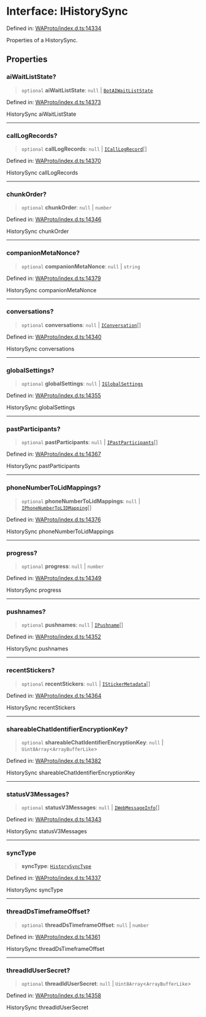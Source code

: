 # Interface: IHistorySync

Defined in: [WAProto/index.d.ts:14334](https://github.com/Fokusdotid/Baileys/blob/e5a24e138f3b69cf124e0406999e537d5c9a6c18/WAProto/index.d.ts#L14334)

Properties of a HistorySync.

## Properties

### aiWaitListState?

> `optional` **aiWaitListState**: `null` \| [`BotAIWaitListState`](../namespaces/HistorySync/enumerations/BotAIWaitListState.md)

Defined in: [WAProto/index.d.ts:14373](https://github.com/Fokusdotid/Baileys/blob/e5a24e138f3b69cf124e0406999e537d5c9a6c18/WAProto/index.d.ts#L14373)

HistorySync aiWaitListState

***

### callLogRecords?

> `optional` **callLogRecords**: `null` \| [`ICallLogRecord`](ICallLogRecord.md)[]

Defined in: [WAProto/index.d.ts:14370](https://github.com/Fokusdotid/Baileys/blob/e5a24e138f3b69cf124e0406999e537d5c9a6c18/WAProto/index.d.ts#L14370)

HistorySync callLogRecords

***

### chunkOrder?

> `optional` **chunkOrder**: `null` \| `number`

Defined in: [WAProto/index.d.ts:14346](https://github.com/Fokusdotid/Baileys/blob/e5a24e138f3b69cf124e0406999e537d5c9a6c18/WAProto/index.d.ts#L14346)

HistorySync chunkOrder

***

### companionMetaNonce?

> `optional` **companionMetaNonce**: `null` \| `string`

Defined in: [WAProto/index.d.ts:14379](https://github.com/Fokusdotid/Baileys/blob/e5a24e138f3b69cf124e0406999e537d5c9a6c18/WAProto/index.d.ts#L14379)

HistorySync companionMetaNonce

***

### conversations?

> `optional` **conversations**: `null` \| [`IConversation`](IConversation.md)[]

Defined in: [WAProto/index.d.ts:14340](https://github.com/Fokusdotid/Baileys/blob/e5a24e138f3b69cf124e0406999e537d5c9a6c18/WAProto/index.d.ts#L14340)

HistorySync conversations

***

### globalSettings?

> `optional` **globalSettings**: `null` \| [`IGlobalSettings`](IGlobalSettings.md)

Defined in: [WAProto/index.d.ts:14355](https://github.com/Fokusdotid/Baileys/blob/e5a24e138f3b69cf124e0406999e537d5c9a6c18/WAProto/index.d.ts#L14355)

HistorySync globalSettings

***

### pastParticipants?

> `optional` **pastParticipants**: `null` \| [`IPastParticipants`](IPastParticipants.md)[]

Defined in: [WAProto/index.d.ts:14367](https://github.com/Fokusdotid/Baileys/blob/e5a24e138f3b69cf124e0406999e537d5c9a6c18/WAProto/index.d.ts#L14367)

HistorySync pastParticipants

***

### phoneNumberToLidMappings?

> `optional` **phoneNumberToLidMappings**: `null` \| [`IPhoneNumberToLIDMapping`](IPhoneNumberToLIDMapping.md)[]

Defined in: [WAProto/index.d.ts:14376](https://github.com/Fokusdotid/Baileys/blob/e5a24e138f3b69cf124e0406999e537d5c9a6c18/WAProto/index.d.ts#L14376)

HistorySync phoneNumberToLidMappings

***

### progress?

> `optional` **progress**: `null` \| `number`

Defined in: [WAProto/index.d.ts:14349](https://github.com/Fokusdotid/Baileys/blob/e5a24e138f3b69cf124e0406999e537d5c9a6c18/WAProto/index.d.ts#L14349)

HistorySync progress

***

### pushnames?

> `optional` **pushnames**: `null` \| [`IPushname`](IPushname.md)[]

Defined in: [WAProto/index.d.ts:14352](https://github.com/Fokusdotid/Baileys/blob/e5a24e138f3b69cf124e0406999e537d5c9a6c18/WAProto/index.d.ts#L14352)

HistorySync pushnames

***

### recentStickers?

> `optional` **recentStickers**: `null` \| [`IStickerMetadata`](IStickerMetadata.md)[]

Defined in: [WAProto/index.d.ts:14364](https://github.com/Fokusdotid/Baileys/blob/e5a24e138f3b69cf124e0406999e537d5c9a6c18/WAProto/index.d.ts#L14364)

HistorySync recentStickers

***

### shareableChatIdentifierEncryptionKey?

> `optional` **shareableChatIdentifierEncryptionKey**: `null` \| `Uint8Array`\<`ArrayBufferLike`\>

Defined in: [WAProto/index.d.ts:14382](https://github.com/Fokusdotid/Baileys/blob/e5a24e138f3b69cf124e0406999e537d5c9a6c18/WAProto/index.d.ts#L14382)

HistorySync shareableChatIdentifierEncryptionKey

***

### statusV3Messages?

> `optional` **statusV3Messages**: `null` \| [`IWebMessageInfo`](IWebMessageInfo.md)[]

Defined in: [WAProto/index.d.ts:14343](https://github.com/Fokusdotid/Baileys/blob/e5a24e138f3b69cf124e0406999e537d5c9a6c18/WAProto/index.d.ts#L14343)

HistorySync statusV3Messages

***

### syncType

> **syncType**: [`HistorySyncType`](../namespaces/HistorySync/enumerations/HistorySyncType.md)

Defined in: [WAProto/index.d.ts:14337](https://github.com/Fokusdotid/Baileys/blob/e5a24e138f3b69cf124e0406999e537d5c9a6c18/WAProto/index.d.ts#L14337)

HistorySync syncType

***

### threadDsTimeframeOffset?

> `optional` **threadDsTimeframeOffset**: `null` \| `number`

Defined in: [WAProto/index.d.ts:14361](https://github.com/Fokusdotid/Baileys/blob/e5a24e138f3b69cf124e0406999e537d5c9a6c18/WAProto/index.d.ts#L14361)

HistorySync threadDsTimeframeOffset

***

### threadIdUserSecret?

> `optional` **threadIdUserSecret**: `null` \| `Uint8Array`\<`ArrayBufferLike`\>

Defined in: [WAProto/index.d.ts:14358](https://github.com/Fokusdotid/Baileys/blob/e5a24e138f3b69cf124e0406999e537d5c9a6c18/WAProto/index.d.ts#L14358)

HistorySync threadIdUserSecret
